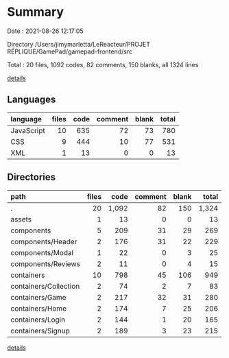 # Summary

Date : 2021-08-26 12:17:05

Directory /Users/jimymarletta/LeReacteur/PROJET RÉPLIQUE/GamePad/gamepad-frontend/src

Total : 20 files,  1092 codes, 82 comments, 150 blanks, all 1324 lines

[details](details.md)

## Languages
| language | files | code | comment | blank | total |
| :--- | ---: | ---: | ---: | ---: | ---: |
| JavaScript | 10 | 635 | 72 | 73 | 780 |
| CSS | 9 | 444 | 10 | 77 | 531 |
| XML | 1 | 13 | 0 | 0 | 13 |

## Directories
| path | files | code | comment | blank | total |
| :--- | ---: | ---: | ---: | ---: | ---: |
| . | 20 | 1,092 | 82 | 150 | 1,324 |
| assets | 1 | 13 | 0 | 0 | 13 |
| components | 5 | 209 | 31 | 29 | 269 |
| components/Header | 2 | 176 | 31 | 22 | 229 |
| components/Modal | 1 | 22 | 0 | 3 | 25 |
| components/Reviews | 2 | 11 | 0 | 4 | 15 |
| containers | 10 | 798 | 45 | 106 | 949 |
| containers/Collection | 2 | 74 | 2 | 7 | 83 |
| containers/Game | 2 | 217 | 32 | 31 | 280 |
| containers/Home | 2 | 174 | 7 | 25 | 206 |
| containers/Login | 2 | 144 | 1 | 20 | 165 |
| containers/Signup | 2 | 189 | 3 | 23 | 215 |

[details](details.md)